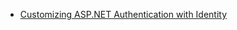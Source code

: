 * [Customizing ASP.NET Authentication with Identity](https://mva.microsoft.com/en-US/training-courses/customizing-asp-net-authentication-with-identity-8647?l=1Yef8hF1_7604984382)
